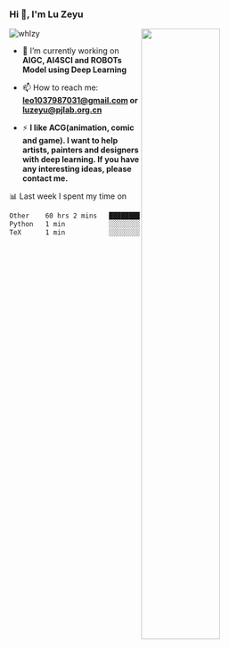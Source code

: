 ### Hi 👋, I'm Lu Zeyu

<img src="https://komarev.com/ghpvc/?username=whlzy&label=Profile%20views&color=0e75b6&style=flat" alt="whlzy" />
<img align="right" width="53%" src="https://github-readme-stats.vercel.app/api?username=whlzy&show_icons=true">

- 🔭 I’m currently working on **AIGC, AI4SCI and ROBOTs Model using Deep Learning**

- 📫 How to reach me: **leo1037987031@gmail.com or luzeyu@pjlab.org.cn**

- ⚡ **I like ACG(animation, comic and game). I want to help artists, painters and designers with deep learning. If you have any interesting ideas, please contact me.**

📊 Last week I spent my time on

<!--START_SECTION:waka-->

```txt
Other    60 hrs 2 mins   █████████████████████████   99.90 %
Python   1 min           ░░░░░░░░░░░░░░░░░░░░░░░░░   00.05 %
TeX      1 min           ░░░░░░░░░░░░░░░░░░░░░░░░░   00.05 %
```

<!--END_SECTION:waka-->

